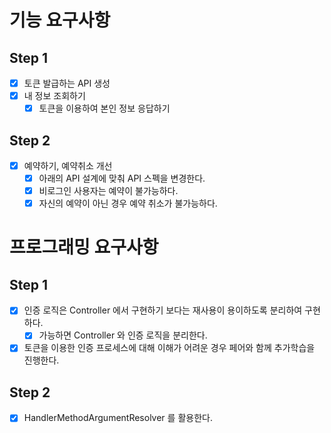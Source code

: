 # 기능 요구사항

## Step 1
 - [x] 토큰 발급하는 API 생성
 - [x] 내 정보 조회하기
   - [x] 토큰을 이용하여 본인 정보 응답하기

## Step 2
 - [x] 예약하기, 예약취소 개선
   - [x] 아래의 API 설계에 맞춰 API 스펙을 변경한다.
   - [x] 비로그인 사용자는 예약이 불가능하다. 
   - [x] 자신의 예약이 아닌 경우 예약 취소가 불가능하다.

# 프로그래밍 요구사항

## Step 1
 - [x] 인증 로직은 Controller 에서 구현하기 보다는 재사용이 용이하도록 분리하여 구현하다.
   - [x] 가능하면 Controller 와 인증 로직을 분리한다.
 - [x] 토큰을 이용한 인증 프로세스에 대해 이해가 어려운 경우 페어와 함께 추가학습을 진행한다.

## Step 2
 - [x] HandlerMethodArgumentResolver 를 활용한다.